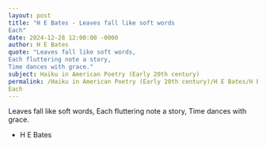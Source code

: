 ```yaml
---
layout: post
title: "H E Bates - Leaves fall like soft words
Each"
date: 2024-12-28 12:00:00 -0000
author: H E Bates
quote: "Leaves fall like soft words,
Each fluttering note a story,
Time dances with grace."
subject: Haiku in American Poetry (Early 20th century)
permalink: /Haiku in American Poetry (Early 20th century)/H E Bates/H E Bates - Leaves fall like soft words
Each
---
```


Leaves fall like soft words,
Each fluttering note a story,
Time dances with grace.

- H E Bates
